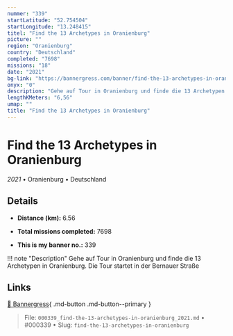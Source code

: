 ```yaml
---
nummer: "339"
startLatitude: "52.754504"
startLongitude: "13.248415"
titel: "Find the 13 Archetypes in Oranienburg"
picture: ""
region: "Oranienburg"
country: "Deutschland"
completed: "7698"
missions: "18"
date: "2021"
bg-link: "https://bannergress.com/banner/find-the-13-archetypes-in-oranienburg-49c9"
onyx: "0"
description: "Gehe auf Tour in Oranienburg und finde die 13 Archetypen in Oranienburg. Die Tour startet in der Bernauer Straße"
lengthKMeters: "6,56"
umap: ""
title: "Find the 13 Archetypes in Oranienburg"
---
```

# Find the 13 Archetypes in Oranienburg

*2021* • Oranienburg • Deutschland



## Details
- **Distance (km):** 6.56

- **Total missions completed:** 7698
- **This is my banner no.:** 339


!!! note "Description"
    Gehe auf Tour in Oranienburg und finde die 13 Archetypen in Oranienburg. Die Tour startet in der Bernauer Straße



## Links
[🔗 Bannergress](https://bannergress.com/banner/find-the-13-archetypes-in-oranienburg-49c9){ .md-button .md-button--primary }



> File: `000339_find-the-13-archetypes-in-oranienburg_2021.md` • #000339 • Slug: `find-the-13-archetypes-in-oranienburg`
